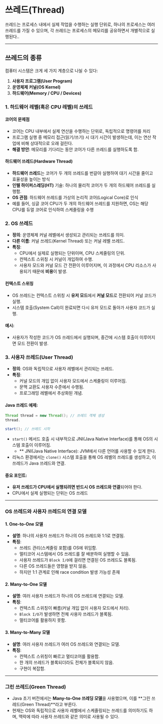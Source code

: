 # 쓰레드(Thread)

쓰레드는 프로세스 내에서 실제 작업을 수행하는 실행 단위로, 하나의 프로세스는 여러 쓰레드를 가질 수 있으며, 각 쓰레드는 프로세스의 메모리를 공유하면서
개별적으로 실행된다..

---

## **쓰레드의 종류**

컴퓨터 시스템은 크게 세 가지 계층으로 나뉠 수 있다:

1. **사용자 프로그램(User Program)**
2. **운영체제 커널(OS Kernel)**
3. **하드웨어(Memory / CPU / Devices)**

### **1. 하드웨어 레벨(혹은 CPU 레벨)의 쓰레드**

#### **코어의 문제점**

- 코어는 CPU 내부에서 실제 연산을 수행하는 단위로, 독립적으로 명령어를 처리
- 프로그램 실행 중 메모리 접근(읽기/쓰기) 시 대기 시간이 발생하는데, 이는 연산 작업에 비해 상대적으로 오래 걸린다.
- **해결 방안**: 메모리를 기다리는 동안 코어가 다른 쓰레드를 실행하도록 함.

#### **하드웨어 쓰레드(Hardware Thread)**

- **하드웨어 쓰레드**는 코어가 두 개의 쓰레드를 번갈아 실행하여 대기 시간을 줄이고 효율성을 높이는 방식
- **인텔 하이퍼스레딩(HT)** 기술: 하나의 물리적 코어가 두 개의 하드웨어 쓰레드를 실행함.
- **OS 관점**: 하드웨어 쓰레드를 가상의 논리적 코어(Logical Core)로 인식
- 예를 들어, 싱글 코어 CPU가 두 개의 하드웨어 쓰레드를 지원하면, OS는 해당 CPU를 듀얼 코어로 인식하여 스케줄링을 수행

### **2. OS 쓰레드**

- **정의**: 운영체제 커널 레벨에서 생성되고 관리되는 쓰레드를 의미.
- **다른 이름**: 커널 쓰레드(Kernel Thread) 또는 커널 레벨 쓰레드.
- **특징**:
    - CPU에서 실제로 실행되는 단위이며, CPU 스케줄링의 단위.
    - 컨텍스트 스위칭 시 커널이 개입하여 수행.
    - 사용자 모드와 커널 모드 간 전환이 이루어지며, 이 과정에서 CPU 리소스가 사용되기 때문에 **비용**이 발생.

#### **컨텍스트 스위칭**

- OS 쓰레드는 컨텍스트 스위칭 시 **유저 모드**에서 **커널 모드**로 전환되어 커널 코드가 실행.
- 시스템 호출(System Call)이 완료되면 다시 유저 모드로 돌아가 사용자 코드가 실행.

#### **예시**:

- 사용자가 작성한 코드가 OS 쓰레드에서 실행되며, 중간에 시스템 호출이 이루어지면 모드 전환이 발생.

### **3. 사용자 쓰레드(User Thread)**

- **정의**: OS와 독립적으로 사용자 레벨에서 관리되는 쓰레드.
- **특징**:
    - 커널 모드의 개입 없이 사용자 모드에서 스케줄링이 이루어짐.
    - 문맥 교환도 사용자 수준에서 수행됨.
    - 프로그래밍 레벨에서 추상화된 개념.

#### **Java 쓰레드 예제**:

```java
Thread thread = new Thread(); // 쓰레드 객체 생성
thread.

start(); // 쓰레드 시작
```

- `start()` 메서드 호출 시 내부적으로 JNI(Java Native Interface)를 통해 OS의 시스템 호출이 이루어짐.
    - ** JNI(Java Native Interface): JVM에서 다른 언어를 사용할 수 있게 한다.
- 리눅스 환경에서는 `clone()` 시스템 호출을 통해 OS 레벨의 쓰레드를 생성하고, 이 쓰레드가 Java 쓰레드와 연결.

#### **중요 포인트**:

- **유저 쓰레드가 CPU에서 실행되려면 반드시 OS 쓰레드와 연결**되어야 한다.
- CPU에서 실제 실행되는 단위는 OS 쓰레드

---

### **OS 쓰레드와 사용자 쓰레드의 연결 모델**

#### **1. One-to-One 모델**

- **설명**: 하나의 사용자 쓰레드가 하나의 OS 쓰레드와 1:1로 연결됨.
- **특징**:
    - 쓰레드 관리(스케줄링 포함)를 OS에 위임함.
    - 멀티코어 시스템에서 OS 쓰레드를 잘 배분하여 실행할 수 있음.
    - 사용자 쓰레드가 `Block I/O`에 걸리면 연결된 OS 쓰레드도 블록됨.
    - 다른 OS 쓰레드들은 영향을 받지 않음.
    - 하지만 1:1 관계로 인해 race condition 발생 가능성 존재

#### **2. Many-to-One 모델**

- **설명**: 여러 사용자 쓰레드가 하나의 OS 쓰레드에 연결되는 모델.
- **특징**:
    - 컨텍스트 스위칭이 빠름(커널 개입 없이 사용자 모드에서 처리).
    - `Block I/O`가 발생하면 전체 사용자 쓰레드가 블록됨.
    - 멀티코어를 활용하지 못함.

#### **3. Many-to-Many 모델**

- **설명**: 여러 사용자 쓰레드가 여러 OS 쓰레드와 연결되는 모델.
- **특징**:
    - 컨텍스트 스위칭이 빠르고 멀티코어를 활용함.
    - 한 개의 쓰레드가 블록되더라도 전체가 블록되지 않음.
    - 구현이 복잡함.

---

### **그린 쓰레드(Green Thread)**

- Java 초기 버전에서는 **Many-to-One 쓰레딩 모델**을 사용했으며, 이를 **그린 쓰레드(Green Thread)**라고 부른다.
- 현재는 OS와 독립적으로 사용자 레벨에서 스케줄링되는 쓰레드를 의미하기도 하며, 맥락에 따라 사용자 쓰레드와 같은 의미로 사용될 수 있다.
